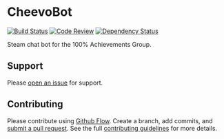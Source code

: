# CheevoBot

[![Build Status][build-status-img]][build-status-url]
[![Code Review][code-review-img]][code-review-url]
[![Dependency Status][dependency-status-img]][dependency-status-url]

Steam chat bot for the 100% Achievements Group.

## Support

Please [open an issue][new-issue-url] for support.

## Contributing

Please contribute using [Github Flow][github-flow-url]. Create a branch, add
commits, and [submit a pull request][pull-request-url]. See the full
[contributing guidelines][contributing-url] for more details.

[build-status-img]: https://travis-ci.org/scriptdaemon/cheevobot.svg
[build-status-url]: https://travis-ci.org/scriptdaemon/cheevobot
[code-review-img]:https://codeclimate.com/github/scriptdaemon/cheevobot/badges/gpa.svg
[code-review-url]: https://codeclimate.com/github/scriptdaemon/cheevobot
[dependency-status-img]: https://david-dm.org/scriptdaemon/cheevobot/status.svg
[dependency-status-url]: https://david-dm.org/scriptdaemon/cheevobot

[new-issue-url]: https://github.com/scriptdaemon/cheevobot-wip/issues/new
[github-flow-url]: https://guides.github.com/introduction/flow
[pull-request-url]: https://github.com/scriptdaemon/cheevobot-wip/compare
[contributing-url]: https://github.com/scriptdaemon/cheevobot-wip/blob/master/CONTRIBUTING.md
